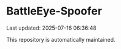 # BattleEye-Spoofer

Last updated: 2025-07-16 06:36:48

This repository is automatically maintained.
